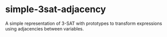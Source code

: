 # simple-3sat-adjacency

A simple representation of 3-SAT with prototypes to
transform expressions using adjacencies between variables.


